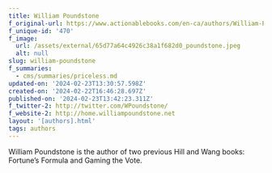 ```yaml
---
title: William Poundstone
f_original-url: https://www.actionablebooks.com/en-ca/authors/William-Poundstone/
f_unique-id: '470'
f_image:
  url: /assets/external/65d77a64c4926c38a1f682d0_poundstone.jpeg
  alt: null
slug: william-poundstone
f_summaries:
  - cms/summaries/priceless.md
updated-on: '2024-02-23T13:30:57.598Z'
created-on: '2024-02-22T16:46:28.697Z'
published-on: '2024-02-23T13:42:23.311Z'
f_twitter-2: http://twitter.com/WPoundstone/
f_website-2: http://home.williampoundstone.net
layout: '[authors].html'
tags: authors
---
```


William Poundstone is the author of two previous Hill and Wang books: Fortune’s Formula and Gaming the Vote.
